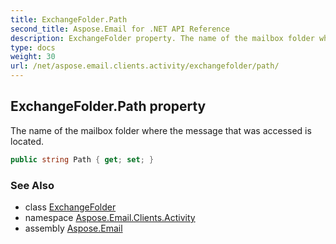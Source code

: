 ```yaml
---
title: ExchangeFolder.Path
second_title: Aspose.Email for .NET API Reference
description: ExchangeFolder property. The name of the mailbox folder where the message that was accessed is located
type: docs
weight: 30
url: /net/aspose.email.clients.activity/exchangefolder/path/
---
```

## ExchangeFolder.Path property

The name of the mailbox folder where the message that was accessed is located.

```csharp
public string Path { get; set; }
```

### See Also

* class [ExchangeFolder](../)
* namespace [Aspose.Email.Clients.Activity](../../exchangefolder/)
* assembly [Aspose.Email](../../../)


